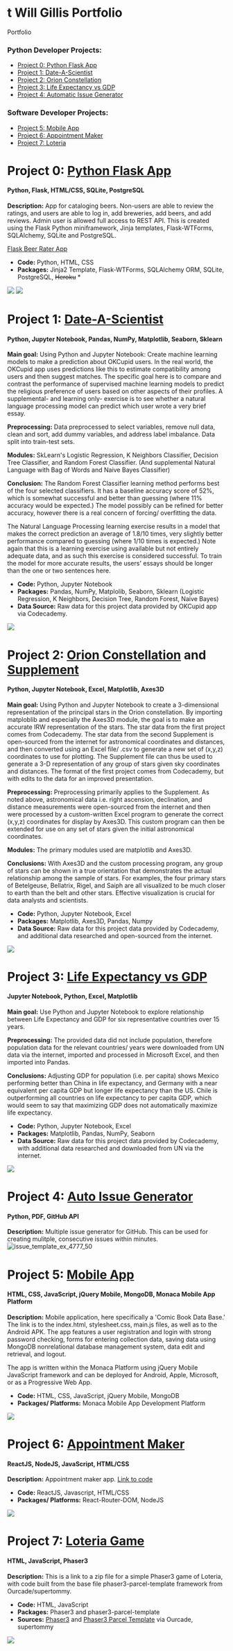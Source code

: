 # t Will Gillis Portfolio
Portfolio

### Python Developer Projects:
- [Project 0: Python Flask App](#project-0-python-flask-beer-rating-app)
- [Project 1: Date-A-Scientist](#project-1-date-a-scientist)
- [Project 2: Orion Constellation](#project-2-orion-constellation-and-supplement)
- [Project 3: Life Expectancy vs GDP](#project-3-life-expectancy-vs-gdp)
- [Project 4: Automatic Issue Generator](#project-4-auto-issue-generator)

### Software Developer Projects:
- [Project 5: Mobile App](#project-5-mobile-app)
- [Project 6: Appointment Maker](#project-6-appointment-maker)
- [Project 7: Loteria](#project-7-loteria-game)

# Project 0: [Python Flask App](https://github.com/t-will-gillis/beer_rater_app)
#### Python, Flask, HTML/CSS, SQLite, PostgreSQL

**Description:** App for cataloging beers. Non-users are able to review the ratings, and users are able to log in, add breweries, add beers, and add reviews. Admin user is allowed full access to REST API. This is created using the Flask Python miniframework, Jinja templates, Flask-WTForms, SQLAlchemy, SQLite and PostgreSQL.  

[Flask Beer Rater App](https://twillgillis.pythonanywhere.com/)

- **Code:** Python, HTML, CSS
- **Packages:** Jinja2 Template, Flask-WTForms, SQLAlchemy ORM, SQLite, PostgreSQL, ~~Heroku~~ *

![](/images/beer_rater_screen2r.png)
![](/images/beer_rater_screen.png)

# Project 1: [Date-A-Scientist](https://github.com/t-will-gillis/portfolio-ok_cupid_date-a-scientist/blob/main/date-a-scientist.ipynb) 
#### Python, Jupyter Notebook, Pandas, NumPy, Matplotlib, Seaborn, Sklearn

**Main goal:** Using Python and Jupyter Notebook: Create machine learning models to make a prediction about OKCupid users. In the real world, the OKCupid app uses predictions like this to estimate compatibility among users and then suggest matches. The specific goal here is to compare and contrast the performance of supervised machine learning models to predict the religious preference of users based on other aspects of their profiles. A supplemental- and learning only- exercise is to see whether a natural language processing model can predict which user wrote a very brief essay. 

**Preprocessing:** Data preprocessed to select variables, remove null data, clean and sort, add dummy variables, and address label imbalance. Data split into train-test sets.

**Modules:** SkLearn's Logistic Regression, K Neighbors Classifier, Decision Tree Classifier, and Random Forest Classifier. (And supplemental Natural Language with Bag of Words and Naive Bayes Classifier)

**Conclusion:** The Random Forest Classifier learning method performs best of the four selected classifiers. It has a baseline accuracy score of 52%, which is somewhat successful and better than guessing (where 11% accuracy would be expected.) The model possibly can be refined for better accuracy, however there is a real concern of forcing/ overfitting the data. 

The Natural Language Processing learning exercise results in a model that makes the correct prediction an average of 1.8/10 times, very slightly better performance compared to guessing (where 1/10 times is expected.) Note again that this is a learning exercise using available but not entirely adequate data, and as such this exercise is considered successful. To train the model for more accurate results, the users' essays should be longer than the one or two sentences here. 

- **Code:** Python, Jupyter Notebook
- **Packages:** Pandas, NumPy, Matplolib, Seaborn, Sklearn (Logistic Regression, K Neighbors, Decision Tree, Random Forest, Naive Bayes)
- **Data Source:** Raw data for this project data provided by OKCupid app via Codecademy. 


![](/images/confusion.png)



# Project 2: [Orion Constellation](https://github.com/t-will-gillis/orion_constellation/blob/main/constellation.ipynb) and [Supplement](https://github.com/t-will-gillis/orion_constellation/blob/main/supplemental.ipynb)
#### Python, Jupyter Notebook, Excel, Matplotlib, Axes3D

**Main goal:** Using Python and Jupyter Notebook to create a 3-dimensional representation of the principal stars in the Orion constellation. By importing matploblib and especially the Axes3D module, the goal is to make an accurate IRW representation of the stars. The star data from the first project comes from Codecademy. The star data from the second Supplement is open-sourced from the internet for astronomical coordinates and distances, and then converted using an Excel file/ .csv to generate a new set of (x,y,z) coordinates to use for plotting. The Supplement file can thus be used to generate a 3-D representation of any group of stars given sky coordinates and distances. The format of the first project comes from Codecademy, but with edits to the data for an improved presentation.

**Preprocessing:** Preprocessing primarily applies to the Supplement. As noted above, astronomical data i.e. right ascension, declination, and distance measurements were open-sourced from the internet and then were processed by a custom-written Excel program to generate the correct (x,y,z) coordinates for display by Axes3D. This custom program can then be extended for use on any set of stars given the initial astronomical coordinates.

**Modules:** The primary modules used are matplotlib and Axes3D.

**Conclusions:** With Axes3D and the custom processing program, any group of stars can be shown in a true orientation that demonstrates the actual relationship among the sample of stars. For examples, the four primary stars of Betelgeuse, Bellatrix, Rigel, and Saiph are all visualized to be much closer to earth than the belt and other stars. Effective visualization is crucial for data analysts and scientists.

- **Code:** Python, Jupyter Notebook, Excel
- **Packages:** Matplotlib, Axes3D, Pandas, Numpy
- **Data Source:** Raw data for this project data provided by Codecademy, and additional data researched and open-sourced from the internet. 

![](/images/orion_3-dr.png)


# Project 3: [Life Expectancy vs GDP](https://github.com/t-will-gillis/gdp_and_life_expectancy/blob/main/life_expectancy_gdp.ipynb) 
#### Jupyter Notebook, Python, Excel, Matplotlib

**Main goal:** Use Python and Jupyter Notebook to explore relationship between Life Expectancy and GDP for six representative countries over 15 years.

**Preprocessing:** The provided data did not include population, therefore population data for the relevant countries/ years were downloaded from UN data via the internet, imported and processed in Microsoft Excel, and then imported into Pandas.

**Conclusions:** Adjusting GDP for population (i.e. per capita) shows Mexico performing better than China in life expectancy, and Germany with a near equivalent per capita GDP but longer life expectancy than the US. Chile is outperforming all countries on life expectancy to per capita GDP, which would seem to say that maximizing GDP does not automatically maximize life expectancy.

- **Code:** Python, Jupyter Notebook, Excel
- **Packages:** Matplotlib, Pandas, NumPy, Seaborn
- **Data Source:** Raw data for this project data provided by Codecademy, with additional data researched and downloaded from UN via the internet. 

![](/images/life-gdp_pc_per_country_per_year.png)

# Project 4: [Auto Issue Generator](https://github.com/t-will-gillis/HfLA-Issue-Generator)
#### Python, PDF, GitHub API

**Description:** Multiple issue generator for GitHub. This can be used for creating mulitple, consecutive issues within minutes. 
![issue_template_ex_4777_50](https://github.com/t-will-gillis/T_Will_Gillis_Portfolio/assets/40799239/0f046523-2349-4f5a-b24d-820c78521fc1)


# Project 5: [Mobile App](https://github.com/t-will-gillis/CBDB)
#### HTML, CSS, JavaScript, jQuery Mobile, MongoDB, Monaca Mobile App Platform


**Description:** Mobile application, here specifically a 'Comic Book Data Base.' The link is to the index.html, stylesheet.css, main.js files, as well as to the Android APK. The app features a user registration and login with strong password checking, forms for entering collection data, saving data using MongoDB nonrelational database management system, data edit and retrieval, and logout. 

The app is written within the Monaca Platform using jQuery Mobile JavaScript framework and can be deployed for Android, Apple, Microsoft, or as a Progressive Web App.

- **Code:** HTML, CSS, JavaScript, jQuery Mobile, MongoDB
- **Packages/ Platforms:** Monaca Mobile App Development Platform

![](/images/Screenshots.png)


# Project 6: [Appointment Maker](https://t-will-gillis.github.io/appointment_maker_v5/)
#### ReactJS, NodeJS, JavaScript, HTML/CSS

**Description:** Appointment maker app. [Link to code](https://github.com/t-will-gillis/appointment_maker_v5_code)

- **Code:** ReactJS, Javascript, HTML/CSS
- **Packages/ Platforms:** React-Router-DOM, NodeJS

![](/images/appointment_screenshot.png)


# Project 7: [Loteria Game](https://github.com/t-will-gillis/loteria-game)
#### HTML, JavaScript, Phaser3

**Description:** This is a link to a zip file for a simple Phaser3 game of Loteria, with code built from the base file phaser3-parcel-template framework from Ourcade/supertommy. 

- **Code:** HTML, JavaScript
- **Packages:** Phaser3 and phaser3-parcel-template
- **Sources:** [Phaser3](https://www.phaser.io) and [Phaser3 Parcel Template](https://github.com/ourcade/phaser3-parcel-template) via Ourcade, supertommy 

![](/images/loteria_screenshot.png)

